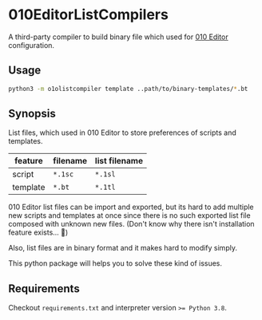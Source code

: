 # 010EditorListCompilers

A third-party compiler to build binary file which used for [010 Editor](https://www.sweetscape.com/010editor/) configuration.


## Usage

```sh
python3 -m o1olistcompiler template ..path/to/binary-templates/*.bt
```

## Synopsis

List files, which used in 010 Editor to store preferences of scripts and templates.

| feature   | filename | list filename |
|-----------|----------|---------------|
| script    | `*.1sc`  | `*.1sl`       |
| template  | `*.bt`   | `*.1tl`       |

010 Editor list files can be import and exported,
but its hard to add multiple new scripts and templates at once
since there is no such exported list file composed with unknown new files.
(Don't know why there isn't installation feature exists... :shrug:)

Also, list files are in binary format and it makes hard to modify simply.

This python package will helps you to solve these kind of issues.


## Requirements

Checkout `requirements.txt` and interpreter version `>= Python 3.8`.


